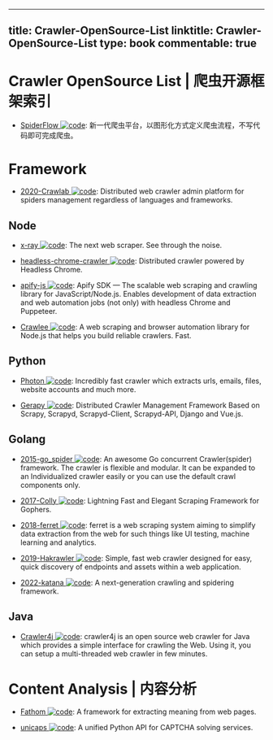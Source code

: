 
---
title: Crawler-OpenSource-List
linktitle: Crawler-OpenSource-List
type: book
commentable: true
---

# Crawler OpenSource List | 爬虫开源框架索引

- [SpiderFlow ![code](https://ng-tech.icu/assets/code.svg)](https://github.com/ssssssss-team/spider-flow): 新一代爬虫平台，以图形化方式定义爬虫流程，不写代码即可完成爬虫。

# Framework

- [2020-Crawlab ![code](https://ng-tech.icu/assets/code.svg)](https://github.com/crawlab-team/crawlab): Distributed web crawler admin platform for spiders management regardless of languages and frameworks.

## Node

- [x-ray ![code](https://ng-tech.icu/assets/code.svg)](https://github.com/lapwinglabs/x-ray): The next web scraper. See through the <html> noise.

- [headless-chrome-crawler ![code](https://ng-tech.icu/assets/code.svg)](https://github.com/yujiosaka/headless-chrome-crawler): Distributed crawler powered by Headless Chrome.

- [apify-js ![code](https://ng-tech.icu/assets/code.svg)](https://github.com/apify/apify-js): Apify SDK — The scalable web scraping and crawling library for JavaScript/Node.js. Enables development of data extraction and web automation jobs (not only) with headless Chrome and Puppeteer.

- [Crawlee ![code](https://ng-tech.icu/assets/code.svg)](https://github.com/apify/crawlee): A web scraping and browser automation library for Node.js that helps you build reliable crawlers. Fast.

## Python

- [Photon ![code](https://ng-tech.icu/assets/code.svg)](https://github.com/s0md3v/Photon): Incredibly fast crawler which extracts urls, emails, files, website accounts and much more.

- [Gerapy ![code](https://ng-tech.icu/assets/code.svg)](https://github.com/Gerapy/Gerapy): Distributed Crawler Management Framework Based on Scrapy, Scrapyd, Scrapyd-Client, Scrapyd-API, Django and Vue.js.

## Golang

- [2015-go_spider ![code](https://ng-tech.icu/assets/code.svg)](https://github.com/hu17889/go_spider): An awesome Go concurrent Crawler(spider) framework. The crawler is flexible and modular. It can be expanded to an Individualized crawler easily or you can use the default crawl components only.

- [2017-Colly ![code](https://ng-tech.icu/assets/code.svg)](https://github.com/asciimoo/colly): Lightning Fast and Elegant Scraping Framework for Gophers.

- [2018-ferret ![code](https://ng-tech.icu/assets/code.svg)](https://github.com/MontFerret/ferret): ferret is a web scraping system aiming to simplify data extraction from the web for such things like UI testing, machine learning and analytics.

- [2019-Hakrawler ![code](https://ng-tech.icu/assets/code.svg)](https://github.com/hakluke/hakrawler): Simple, fast web crawler designed for easy, quick discovery of endpoints and assets within a web application.

- [2022-katana ![code](https://ng-tech.icu/assets/code.svg)](https://github.com/projectdiscovery/katana): A next-generation crawling and spidering framework.

## Java

- [Crawler4j ![code](https://ng-tech.icu/assets/code.svg)](https://github.com/yasserg/crawler4j): crawler4j is an open source web crawler for Java which provides a simple interface for crawling the Web. Using it, you can setup a multi-threaded web crawler in few minutes.

# Content Analysis | 内容分析

- [Fathom ![code](https://ng-tech.icu/assets/code.svg)](https://github.com/mozilla/fathom): A framework for extracting meaning from web pages.

- [unicaps ![code](https://ng-tech.icu/assets/code.svg)](https://github.com/sergey-scat/unicaps): A unified Python API for CAPTCHA solving services.

    